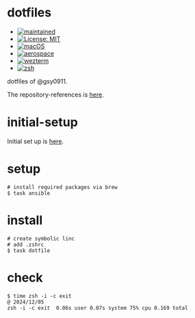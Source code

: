 # dotfiles

- [![maintained](https://img.shields.io/maintenance/yes/2024?label=maintained)](https://github.com/gsy0911/dotfiles/commits/main)
- [![License: MIT](https://img.shields.io/badge/License-MIT-yellow.svg)](https://opensource.org/licenses/MIT)
- [![macOS](https://img.shields.io/badge/macOS_Sequoia-15.3-green.svg)]()
- [![aerospace](https://img.shields.io/badge/window-aerospace-green.svg)]()
- [![wezterm](https://img.shields.io/badge/terminal-wezterm-green.svg)]()
- [![zsh](https://img.shields.io/badge/shell-zsh-green.svg)]()


dotfiles of @gsy0911.

The repository-references is [here](./REFERENCES.md).

# initial-setup

Initial set up is [here](./INITIAL_SETTING.md).

# setup

```shell
# install required packages via brew
$ task ansible
```

# install

```shell
# create symbolic linc
# add .zshrc
$ task dotfile
```

# check

```shell
$ time zsh -i -c exit
@ 2024/12/05
zsh -i -c exit  0.06s user 0.07s system 75% cpu 0.169 total
```


